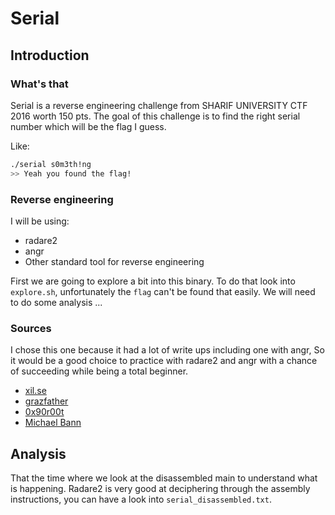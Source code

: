 # Serial

## Introduction

### What's that

Serial is a reverse engineering challenge from SHARIF UNIVERSITY CTF 2016 worth 150 pts.
The goal of this challenge is to find the right serial number which will be the flag I guess.

Like:
```bash
./serial s0m3th!ng
>> Yeah you found the flag!
```

### Reverse engineering

I will be using:
- radare2
- angr
- Other standard tool for reverse engineering

First we are going to explore a bit into this binary.
To do that look into `explore.sh`, unfortunately the `flag` can't be found that easily.
We will need to do some analysis ...


### Sources

I chose this one because it had a lot of write ups including one with angr,
So it would be a good choice to practice with radare2 and angr with a chance of succeeding
while being a total beginner.

- [xil.se](https://github.com/xil-se/xil.se/blob/cbeb4ecc509b0590a7c246096a45e132fe8ce32e/content/post/sharifctf-2016-re6-serial.md)
- [grazfather](http://grazfather.github.io/ctf/re/2016/02/07/Sharif-CTF-RE150-Serial-Writeup.html)
- [0x90r00t](https://0x90r00t.com/2016/02/07/sharif-university-ctf-2016-reverse-150-serial-write-up/)
- [Michael Bann](https://bannsecurity.com/index.php/home/10-ctf-writeups/29-sharif-university-ctf-2016-serial)

## Analysis

That the time where we look at the disassembled main to understand what is happening.
Radare2 is very good at deciphering through the assembly instructions, 
you can have a look into `serial_disassembled.txt`.

